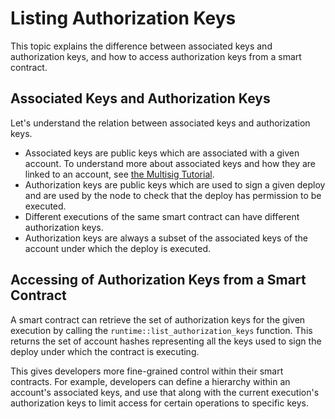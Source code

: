 
# Listing Authorization Keys
This topic explains the difference between associated keys and authorization keys, and how to access authorization keys from a smart contract.

## Associated Keys and Authorization Keys
Let's understand the relation between associated keys and authorization keys.

- Associated keys are public keys which are associated with a given account.  To understand more about associated keys and how they are linked to an account, see [the Multisig Tutorial](tutorials/multi-sig/example.md).
- Authorization keys are public keys which are used to sign a given deploy and are used by the node to check that the deploy has permission to be executed.
- Different executions of the same smart contract can have different authorization keys.
- Authorization keys are always a subset of the associated keys of the account under which the deploy is executed.

## Accessing of Authorization Keys from a Smart Contract
A smart contract can retrieve the set of authorization keys for the given execution by calling the `runtime::list_authorization_keys` function. This returns the set of account hashes representing all the keys used to sign the deploy under which the contract is executing.

This gives developers more fine-grained control within their smart contracts. For example, developers can define a hierarchy within an account's associated keys, and use that along with the current execution's authorization keys to limit access for certain operations to specific keys.

